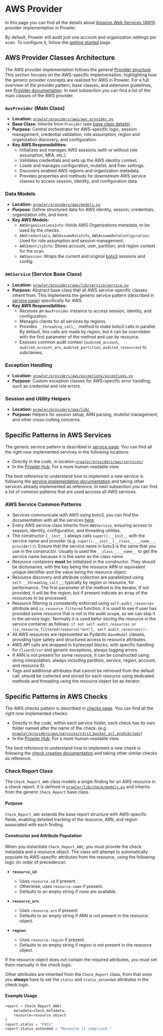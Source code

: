 # AWS Provider

In this page you can find all the details about [Amazon Web Services (AWS)](https://aws.amazon.com/) provider implementation in Prowler.

By default, Prowler will audit just one account and organization settings per scan. To configure it, follow the [getting started](../index.md#aws) page.

## AWS Provider Classes Architecture

The AWS provider implementation follows the general [Provider structure](./provider.md). This section focuses on the AWS-specific implementation, highlighting how the generic provider concepts are realized for AWS in Prowler. For a full overview of the provider pattern, base classes, and extension guidelines, see [Provider documentation](./provider.md). In next subsection you can find a list of the main classes of the AWS provider.

### `AwsProvider` (Main Class)

- **Location:** [`prowler/providers/aws/aws_provider.py`](https://github.com/prowler-cloud/prowler/blob/master/prowler/providers/aws/aws_provider.py)
- **Base Class:** Inherits from `Provider` (see [base class details](https://github.com/prowler-cloud/prowler/blob/master/prowler/providers/common/provider.py)).
- **Purpose:** Central orchestrator for AWS-specific logic, session management, credential validation, role assumption, region and organization discovery, and configuration.
- **Key AWS Responsibilities:**
    - Initializes and manages AWS sessions (with or without role assumption, MFA, etc.).
    - Validates credentials and sets up the AWS identity context.
    - Loads and manages configuration, mutelist, and fixer settings.
    - Discovers enabled AWS regions and organization metadata.
    - Provides properties and methods for downstream AWS service classes to access session, identity, and configuration data.

### Data Models

- **Location:** [`prowler/providers/aws/models.py`](https://github.com/prowler-cloud/prowler/blob/master/prowler/providers/aws/models.py)
- **Purpose:** Define structured data for AWS identity, session, credentials, organization info, and more.
- **Key AWS Models:**
    - `AWSOrganizationsInfo`: Holds AWS Organizations metadata, to be used by the checks.
    - `AWSCredentials`, `AWSAssumeRoleInfo`, `AWSAssumeRoleConfiguration`: Used for role assumption and session management.
    - `AWSIdentityInfo`: Stores account, user, partition, and region context for the scan.
    - `AWSSession`: Wraps the current and original [boto3](https://boto3.amazonaws.com/v1/documentation/api/latest/index.html) sessions and config.

### `AWSService` (Service Base Class)

- **Location:** [`prowler/providers/aws/lib/service/service.py`](https://github.com/prowler-cloud/prowler/blob/master/prowler/providers/aws/lib/service/service.py)
- **Purpose:** Abstract base class that all AWS service-specific classes inherit from. This implements the generic service pattern (described in [service page](./services.md#service-base-class)) specifically for AWS.
- **Key AWS Responsibilities:**
    - Receives an `AwsProvider` instance to access session, identity, and configuration.
    - Manages clients for all services by regions.
    - Provides `__threading_call__` method to make boto3 calls in parallel. By default, this calls are made by region, but it can be overridden with the first parameter of the method and use by resource.
    - Exposes common audit context (`audited_account`, `audited_account_arn`, `audited_partition`, `audited_resources`) to subclasses.

### Exception Handling

- **Location:** [`prowler/providers/aws/exceptions/exceptions.py`](https://github.com/prowler-cloud/prowler/blob/master/prowler/providers/aws/exceptions/exceptions.py)
- **Purpose:** Custom exception classes for AWS-specific error handling, such as credential and role errors.

### Session and Utility Helpers

- **Location:** [`prowler/providers/aws/lib/`](https://github.com/prowler-cloud/prowler/blob/master/prowler/providers/aws/lib/)
- **Purpose:** Helpers for session setup, ARN parsing, mutelist management, and other cross-cutting concerns.

## Specific Patterns in AWS Services

The generic service pattern is described in [service page](./services.md#service-structure-and-initialisation). You can find all the right now implemented services in the following locations:

- Directly in the code, in location [`prowler/providers/aws/services/`](https://github.com/prowler-cloud/prowler/tree/master/prowler/providers/aws/services)
- In the [Prowler Hub](https://hub.prowler.com/). For a more human-readable view.

The best reference to understand how to implement a new service is following the [service implementation documentation](./services.md#adding-a-new-service) and taking other services already implemented as reference. In next subsection you can find a list of common patterns that are used accross all AWS services.

### AWS Service Common Patterns

- Services communicate with AWS using boto3, you can find the documentation with all the services [here](https://boto3.amazonaws.com/v1/documentation/api/latest/reference/services/index.html).
- Every AWS service class inherits from `AWSService`, ensuring access to session, identity, configuration, and threading utilities.
- The constructor (`__init__`) always calls `super().__init__` with the service name and provider (e.g. `super().__init__(__class__.__name__, provider))`). Ensure that the service name in boto3 is the same that you use in the constructor. Usually is used the `__class__.__name__` to get the service name because it is the same as the class name.
- Resource containers **must** be initialized in the constructor. They should be dictionaries, with the key being the resource ARN or equivalent unique identifier and the value being the resource object.
- Resource discovery and attribute collection are parallelized using `self.__threading_call__`, typically by region or resource, for performance. The first parameter of the method is the iterator, if not provided, it will be the region; but if present indicate an array of the resources to be processed.
- Resource filtering is consistently enforced using `self.audit_resources` attribute and `is_resource_filtered` function, it is used to see if user has provided some resource that is not in the audit scope, so we can skip it in the service logic. Normally it is used befor storing the resource in the service container as follows: `if not self.audit_resources or (is_resource_filtered(resource["arn"], self.audit_resources)):`.
- All AWS resources are represented as Pydantic `BaseModel` classes, providing type safety and structured access to resource attributes.
- AWS API calls are wrapped in try/except blocks, with specific handling for `ClientError` and generic exceptions, always logging errors.
- If ARN is not present for some resource, it can be constructed using string interpolation, always including partition, service, region, account, and resource ID.
- Tags and additional attributes that cannot be retrieved from the default call, should be collected and stored for each resource using dedicated methods and threading using the resource object list as iterator.

## Specific Patterns in AWS Checks

The AWS checks pattern is described in [checks page](./checks.md). You can find all the right now implemented checks:

- Directly in the code, within each service folder, each check has its own folder named after the name of the check. (e.g. [`prowler/providers/aws/services/s3/s3_bucket_acl_prohibited/`](https://github.com/prowler-cloud/prowler/tree/master/prowler/providers/aws/services/s3/s3_bucket_acl_prohibited))
- In the [Prowler Hub](https://hub.prowler.com/). For a more human-readable view.

The best reference to understand how to implement a new check is following the [check creation documentation](./checks.md#creating-a-check) and taking other similar checks as reference.

### Check Report Class

The `Check_Report_AWS` class models a single finding for an AWS resource in a check report. It is defined in [`prowler/lib/check/models.py`](https://github.com/prowler-cloud/prowler/blob/master/prowler/lib/check/models.py) and inherits from the generic `Check_Report` base class.

#### Purpose

`Check_Report_AWS` extends the base report structure with AWS-specific fields, enabling detailed tracking of the resource, ARN, and region associated with each finding.

#### Constructor and Attribute Population

When you instantiate `Check_Report_AWS`, you must provide the check metadata and a resource object. The class will attempt to automatically populate its AWS-specific attributes from the resource, using the following logic (in order of precedence):

- **`resource_id`**:
    - Uses `resource.id` if present.
    - Otherwise, uses `resource.name` if present.
    - Defaults to an empty string if none are available.

- **`resource_arn`**:
    - Uses `resource.arn` if present.
    - Defaults to an empty string if ARN is not present in the resource object.

- **`region`**:
    - Uses `resource.region` if present.
    - Defaults to an empty string if region is not present in the resource object.

If the resource object does not contain the required attributes, you must set them manually in the check logic.

Other attributes are inherited from the `Check_Report` class, from that ones you **always** have to set the `status` and `status_extended` attributes in the check logic.

#### Example Usage

```python
report = Check_Report_AWS(
    metadata=check_metadata,
    resource=resource_object
)
report.status = "PASS"
report.status_extended = "Resource is compliant."
```
